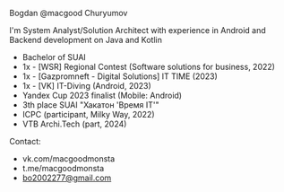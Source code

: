 Bogdan @macgood Churyumov

I'm System Analyst/Solution Architect with experience in Android and Backend development on Java and Kotlin

- Bachelor of SUAI
- 1x - [WSR] Regional Contest (Software solutions for business, 2022)
- 1x - [Gazpromneft - Digital Solutions] IT TIME (2023)
- 1x - [VK] IT-Diving (Android, 2023)
- Yandex Cup 2023 finalist (Mobile: Android)
- 3th place SUAI "Хакатон 'Время IT'"
- ICPC (participant, Milky Way, 2022) 
- VTB Archi.Tech (part, 2024)


Contact:
- vk.com/macgoodmonsta
- t.me/macgoodmonsta
- bo2002277@gmail.com
